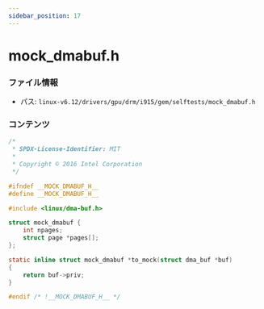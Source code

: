 ```yaml
---
sidebar_position: 17
---
```

# mock_dmabuf.h

### ファイル情報

- パス: `linux-v6.12/drivers/gpu/drm/i915/gem/selftests/mock_dmabuf.h`

### コンテンツ

```h
/*
 * SPDX-License-Identifier: MIT
 *
 * Copyright © 2016 Intel Corporation
 */

#ifndef __MOCK_DMABUF_H__
#define __MOCK_DMABUF_H__

#include <linux/dma-buf.h>

struct mock_dmabuf {
	int npages;
	struct page *pages[];
};

static inline struct mock_dmabuf *to_mock(struct dma_buf *buf)
{
	return buf->priv;
}

#endif /* !__MOCK_DMABUF_H__ */

```
